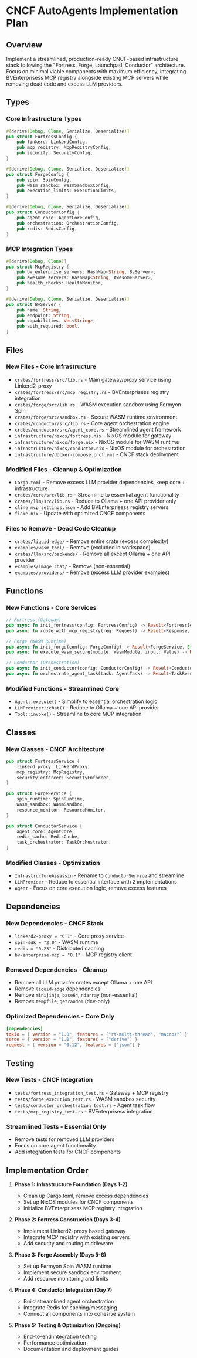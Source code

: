# CNCF AutoAgents Implementation Plan

## Overview
Implement a streamlined, production-ready CNCF-based infrastructure stack following the "Fortress, Forge, Launchpad, Conductor" architecture. Focus on minimal viable components with maximum efficiency, integrating BVEnterprisess MCP registry alongside existing MCP servers while removing dead code and excess LLM providers.

## Types

### Core Infrastructure Types
```rust
#[derive(Debug, Clone, Serialize, Deserialize)]
pub struct FortressConfig {
    pub linkerd: LinkerdConfig,
    pub mcp_registry: McpRegistryConfig,
    pub security: SecurityConfig,
}

#[derive(Debug, Clone, Serialize, Deserialize)]
pub struct ForgeConfig {
    pub spin: SpinConfig,
    pub wasm_sandbox: WasmSandboxConfig,
    pub execution_limits: ExecutionLimits,
}

#[derive(Debug, Clone, Serialize, Deserialize)]
pub struct ConductorConfig {
    pub agent_core: AgentCoreConfig,
    pub orchestration: OrchestrationConfig,
    pub redis: RedisConfig,
}
```

### MCP Integration Types
```rust
#[derive(Debug, Clone)]
pub struct McpRegistry {
    pub bv_enterprise_servers: HashMap<String, BvServer>,
    pub awesome_servers: HashMap<String, AwesomeServer>,
    pub health_checks: HealthMonitor,
}

#[derive(Debug, Clone, Serialize, Deserialize)]
pub struct BvServer {
    pub name: String,
    pub endpoint: String,
    pub capabilities: Vec<String>,
    pub auth_required: bool,
}
```

## Files

### New Files - Core Infrastructure
- `crates/fortress/src/lib.rs` - Main gateway/proxy service using Linkerd2-proxy
- `crates/fortress/src/mcp_registry.rs` - BVEnterprisess registry integration
- `crates/forge/src/lib.rs` - WASM execution sandbox using Fermyon Spin
- `crates/forge/src/sandbox.rs` - Secure WASM runtime environment
- `crates/conductor/src/lib.rs` - Core agent orchestration engine
- `crates/conductor/src/agent_core.rs` - Streamlined agent framework
- `infrastructure/nixos/fortress.nix` - NixOS module for gateway
- `infrastructure/nixos/forge.nix` - NixOS module for WASM runtime
- `infrastructure/nixos/conductor.nix` - NixOS module for orchestration
- `infrastructure/docker-compose.cncf.yml` - CNCF stack deployment

### Modified Files - Cleanup & Optimization
- `Cargo.toml` - Remove excess LLM provider dependencies, keep core + infrastructure
- `crates/core/src/lib.rs` - Streamline to essential agent functionality
- `crates/llm/src/lib.rs` - Reduce to Ollama + one API provider only
- `cline_mcp_settings.json` - Add BVEnterprisess registry servers
- `flake.nix` - Update with optimized CNCF components

### Files to Remove - Dead Code Cleanup
- `crates/liquid-edge/` - Remove entire crate (excess complexity)
- `examples/wasm_tool/` - Remove (excluded in workspace)
- `crates/llm/src/backends/` - Remove all except Ollama + one API provider
- `examples/image_chat/` - Remove (non-essential)
- `examples/providers/` - Remove (excess LLM provider examples)

## Functions

### New Functions - Core Services
```rust
// Fortress (Gateway)
pub async fn init_fortress(config: FortressConfig) -> Result<FortressService, Error>
pub async fn route_with_mcp_registry(req: Request) -> Result<Response, Error>

// Forge (WASM Runtime)
pub async fn init_forge(config: ForgeConfig) -> Result<ForgeService, Error>
pub async fn execute_wasm_secure(module: WasmModule, input: Value) -> Result<Value, Error>

// Conductor (Orchestration)
pub async fn init_conductor(config: ConductorConfig) -> Result<ConductorService, Error>
pub async fn orchestrate_agent_task(task: AgentTask) -> Result<TaskResult, Error>
```

### Modified Functions - Streamlined Core
- `Agent::execute()` - Simplify to essential orchestration logic
- `LLMProvider::chat()` - Reduce to Ollama + one API provider
- `Tool::invoke()` - Streamline to core MCP integration

## Classes

### New Classes - CNCF Architecture
```rust
pub struct FortressService {
    linkerd_proxy: LinkerdProxy,
    mcp_registry: McpRegistry,
    security_enforcer: SecurityEnforcer,
}

pub struct ForgeService {
    spin_runtime: SpinRuntime,
    wasm_sandbox: WasmSandbox,
    resource_monitor: ResourceMonitor,
}

pub struct ConductorService {
    agent_core: AgentCore,
    redis_cache: RedisCache,
    task_orchestrator: TaskOrchestrator,
}
```

### Modified Classes - Optimization
- `InfrastructureAssassin` - Rename to `ConductorService` and streamline
- `LLMProvider` - Reduce to essential interface with 2 implementations
- `Agent` - Focus on core execution logic, remove excess features

## Dependencies

### New Dependencies - CNCF Stack
- `linkerd2-proxy = "0.1"` - Core proxy service
- `spin-sdk = "2.0"` - WASM runtime
- `redis = "0.23"` - Distributed caching
- `bv-enterprise-mcp = "0.1"` - MCP registry client

### Removed Dependencies - Cleanup
- Remove all LLM provider crates except Ollama + one API
- Remove `liquid-edge` dependencies
- Remove `minijinja`, `base64`, `ndarray` (non-essential)
- Remove `tempfile`, `getrandom` (dev-only)

### Optimized Dependencies - Core Only
```toml
[dependencies]
tokio = { version = "1.0", features = ["rt-multi-thread", "macros"] }
serde = { version = "1.0", features = ["derive"] }
reqwest = { version = "0.12", features = ["json"] }
```

## Testing

### New Tests - CNCF Integration
- `tests/fortress_integration_test.rs` - Gateway + MCP registry
- `tests/forge_execution_test.rs` - WASM sandbox security
- `tests/conductor_orchestration_test.rs` - Agent task flow
- `tests/mcp_registry_test.rs` - BVEnterprisess integration

### Streamlined Tests - Essential Only
- Remove tests for removed LLM providers
- Focus on core agent functionality
- Add integration tests for CNCF components

## Implementation Order

1. **Phase 1: Infrastructure Foundation (Days 1-2)**
   - Clean up Cargo.toml, remove excess dependencies
   - Set up NixOS modules for CNCF components
   - Initialize BVEnterprisess MCP registry integration

2. **Phase 2: Fortress Construction (Days 3-4)**
   - Implement Linkerd2-proxy based gateway
   - Integrate MCP registry with existing servers
   - Add security and routing middleware

3. **Phase 3: Forge Assembly (Days 5-6)**
   - Set up Fermyon Spin WASM runtime
   - Implement secure sandbox environment
   - Add resource monitoring and limits

4. **Phase 4: Conductor Integration (Day 7)**
   - Build streamlined agent orchestration
   - Integrate Redis for caching/messaging
   - Connect all components into cohesive system

5. **Phase 5: Testing & Optimization (Ongoing)**
   - End-to-end integration testing
   - Performance optimization
   - Documentation and deployment guides
